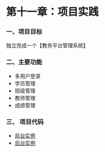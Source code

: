 # 第十一章：项目实践

### 一、项目目标

独立完成一个【教务平台管理系统】

### 二、主要功能

* 多用户登录
* 学员管理
* 班级管理
* 教师管理
* 成绩管理

### 三、 项目代码
* [前台实例](https://github.com/xiaozhoulee/xiaozhou-examples/tree/master/11-项目实践/qian)
* [后台实例](https://github.com/xiaozhoulee/xiaozhou-examples/tree/master/11-项目实践/hou)